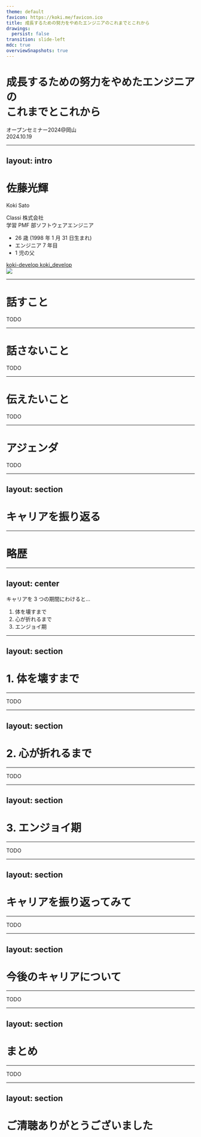 ```yaml
---
theme: default
favicon: https://koki.me/favicon.ico
title: 成長するための努力をやめたエンジニアのこれまでとこれから
drawings:
  persist: false
transition: slide-left
mdc: true
overviewSnapshots: true
---
```


<h1 class="!text-4xl">
成長するための努力をやめたエンジニアの<br/>
これまでとこれから
</h1>

オープンセミナー2024@岡山  
2024.10.19

---
layout: intro
---

# 佐藤光輝

Koki Sato

Classi 株式会社  
学習 PMF 部ソフトウェアエンジニア

- 26 歳 (1998 年 1 月 31 日生まれ)
- エンジニア 7 年目
- 1 児の父

<div class="flex flex-col mt-4">
<span>
<a href="https://github.com/koki-develop" target="_blank">
  <carbon:logo-github /> koki-develop
</a>
</span>
<span>
<a href="https://x.com/koki_develop" target="_blank">
  <carbon:logo-x /> koki_develop
</a>
</span>
</div>

<img src="/profile.png" class="w-1/2 absolute top-1/2 left-9/20 transform -translate-y-1/2" />

---

# 話すこと

TODO

---

# 話さないこと

TODO

---

# 伝えたいこと

TODO

---

# アジェンダ

TODO

---
layout: section
---

# キャリアを振り返る

---

# 略歴

<Timeline :items="[
{ date: '2018.03', description: '音楽系の専門学校を卒業' },
{ date: '2018.04 ~', description: '貴金属の買取業者' },
{ date: '2018.06 ~', description: 'SES 企業' },
{ date: '2019.07 ~', description: 'Web 系自社開発企業' },
{ date: '2022.06 ~', description: 'IT コンサル企業' },
{ date: '2023.09 ~', description: 'Classi 株式会社' },
]" />

---
layout: center
---

<p class="absolute top-1/5 left-1/2 transform -translate-x-1/2">
キャリアを 3 つの期間にわけると...
</p>

<div class="flex flex-col items-center">
<ol class="text-4xl">
  <li v-click>体を壊すまで</li>
  <li v-click>心が折れるまで</li>
  <li v-click>エンジョイ期</li>
</ol>
</div>

---
layout: section
---

# 1. 体を壊すまで

---

TODO

---
layout: section
---

# 2. 心が折れるまで

---

TODO

---
layout: section
---

# 3. エンジョイ期

---

TODO

---
layout: section
---

# キャリアを振り返ってみて

---

TODO

---
layout: section
---

# 今後のキャリアについて

---

TODO

---
layout: section
---

# まとめ

---

TODO

---
layout: section
---

# ご清聴ありがとうございました
